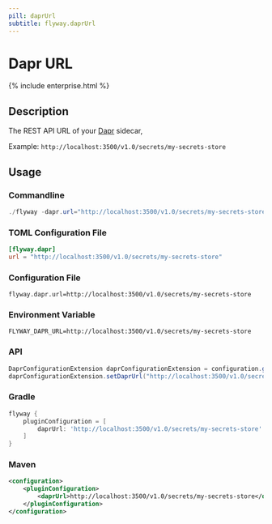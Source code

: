 ```yaml
---
pill: daprUrl
subtitle: flyway.daprUrl
---
```


# Dapr URL
{% include enterprise.html %}

## Description
The REST API URL of your [Dapr](https://docs.dapr.io/developing-applications/building-blocks/secrets/secrets-overview/) sidecar,

Example: `http://localhost:3500/v1.0/secrets/my-secrets-store`

## Usage

### Commandline
```powershell
./flyway -dapr.url="http://localhost:3500/v1.0/secrets/my-secrets-store" info
```

### TOML Configuration File
```toml
[flyway.dapr]
url = "http://localhost:3500/v1.0/secrets/my-secrets-store"
```

### Configuration File
```properties
flyway.dapr.url=http://localhost:3500/v1.0/secrets/my-secrets-store
```

### Environment Variable
```properties
FLYWAY_DAPR_URL=http://localhost:3500/v1.0/secrets/my-secrets-store
```

### API
```java
DaprConfigurationExtension daprConfigurationExtension = configuration.getPluginRegister().getPlugin(DaprConfigurationExtension.class)
daprConfigurationExtension.setDaprUrl("http://localhost:3500/v1.0/secrets/my-secrets-store");
```

### Gradle
```groovy
flyway {
    pluginConfiguration = [
        daprUrl: 'http://localhost:3500/v1.0/secrets/my-secrets-store'
    ]
}
```

### Maven
```xml
<configuration>
    <pluginConfiguration>
        <daprUrl>http://localhost:3500/v1.0/secrets/my-secrets-store</daprUrl>
    </pluginConfiguration>
</configuration>
```

